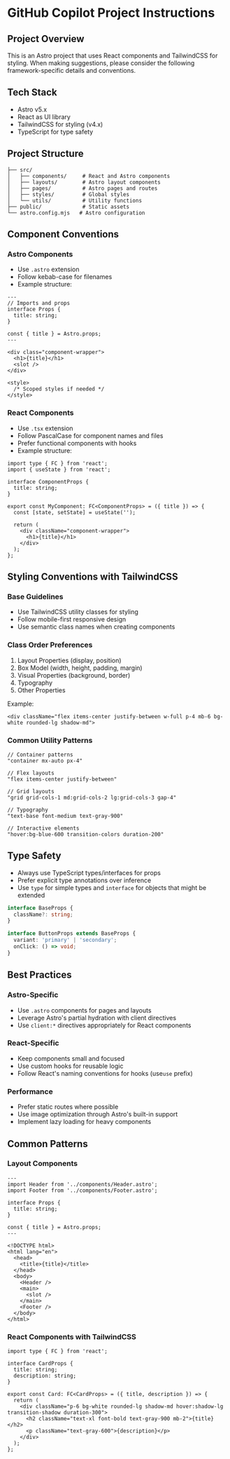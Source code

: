 # GitHub Copilot Project Instructions

## Project Overview
This is an Astro project that uses React components and TailwindCSS for styling. When making suggestions, please consider the following framework-specific details and conventions.

## Tech Stack
- Astro v5.x
- React as UI library
- TailwindCSS for styling (v4.x)
- TypeScript for type safety

## Project Structure
```
├── src/
│   ├── components/     # React and Astro components
│   ├── layouts/        # Astro layout components
│   ├── pages/          # Astro pages and routes
│   ├── styles/         # Global styles
│   └── utils/          # Utility functions
├── public/             # Static assets
└── astro.config.mjs   # Astro configuration
```
## Component Conventions

### Astro Components
- Use `.astro` extension
- Follow kebab-case for filenames
- Example structure:

```astro
---
// Imports and props
interface Props {
  title: string;
}

const { title } = Astro.props;
---

<div class="component-wrapper">
  <h1>{title}</h1>
  <slot />
</div>

<style>
  /* Scoped styles if needed */
</style>
```

### React Components
- Use `.tsx` extension
- Follow PascalCase for component names and files
- Prefer functional components with hooks
- Example structure:

```tsx
import type { FC } from 'react';
import { useState } from 'react';

interface ComponentProps {
  title: string;
}

export const MyComponent: FC<ComponentProps> = ({ title }) => {
  const [state, setState] = useState('');

  return (
    <div className="component-wrapper">
      <h1>{title}</h1>
    </div>
  );
};
```

## Styling Conventions with TailwindCSS

### Base Guidelines
- Use TailwindCSS utility classes for styling
- Follow mobile-first responsive design
- Use semantic class names when creating components

### Class Order Preferences
1. Layout Properties (display, position)
2. Box Model (width, height, padding, margin)
3. Visual Properties (background, border)
4. Typography
5. Other Properties

Example:
```tsx
<div className="flex items-center justify-between w-full p-4 mb-6 bg-white rounded-lg shadow-md">
```

### Common Utility Patterns
```tsx
// Container patterns
"container mx-auto px-4"

// Flex layouts
"flex items-center justify-between"

// Grid layouts
"grid grid-cols-1 md:grid-cols-2 lg:grid-cols-3 gap-4"

// Typography
"text-base font-medium text-gray-900"

// Interactive elements
"hover:bg-blue-600 transition-colors duration-200"
```

## Type Safety
- Always use TypeScript types/interfaces for props
- Prefer explicit type annotations over inference
- Use `type` for simple types and `interface` for objects that might be extended

```typescript
interface BaseProps {
  className?: string;
}

interface ButtonProps extends BaseProps {
  variant: 'primary' | 'secondary';
  onClick: () => void;
}
```

## Best Practices

### Astro-Specific
- Use `.astro` components for pages and layouts
- Leverage Astro's partial hydration with client directives
- Use `client:*` directives appropriately for React components

### React-Specific
- Keep components small and focused
- Use custom hooks for reusable logic
- Follow React's naming conventions for hooks (use`use` prefix)

### Performance
- Prefer static routes where possible
- Use image optimization through Astro's built-in support
- Implement lazy loading for heavy components

## Common Patterns

### Layout Components
```astro
---
import Header from '../components/Header.astro';
import Footer from '../components/Footer.astro';

interface Props {
  title: string;
}

const { title } = Astro.props;
---

<!DOCTYPE html>
<html lang="en">
  <head>
    <title>{title}</title>
  </head>
  <body>
    <Header />
    <main>
      <slot />
    </main>
    <Footer />
  </body>
</html>
```

### React Components with TailwindCSS
```tsx
import type { FC } from 'react';

interface CardProps {
  title: string;
  description: string;
}

export const Card: FC<CardProps> = ({ title, description }) => {
  return (
    <div className="p-6 bg-white rounded-lg shadow-md hover:shadow-lg transition-shadow duration-300">
      <h2 className="text-xl font-bold text-gray-900 mb-2">{title}</h2>
      <p className="text-gray-600">{description}</p>
    </div>
  );
};
```
